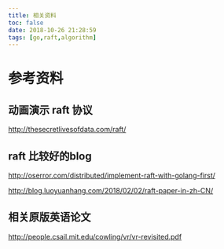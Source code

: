 ```yaml
---
title: 相关资料
toc: false
date: 2018-10-26 21:28:59
tags: [go,raft,algorithm]
---
```


# 参考资料

## 动画演示 raft 协议
http://thesecretlivesofdata.com/raft/

## raft 比较好的blog
http://oserror.com/distributed/implement-raft-with-golang-first/

http://blog.luoyuanhang.com/2018/02/02/raft-paper-in-zh-CN/

## 相关原版英语论文
http://people.csail.mit.edu/cowling/vr/vr-revisited.pdf